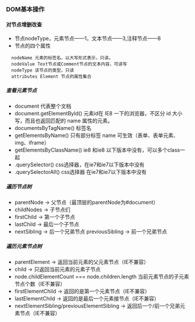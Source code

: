 ### DOM基本操作
#### 对节点增删改查
- 节点nodeType，元素节点——1，文本节点——3,注释节点——8
- 节点的四个属性
```
  nodeName 元素的标签名，以大写形式表示，只读。
  nodeValue Text节点或Comment节点的文本内容，可读写
  nodeType 该节点的类型，只读
  attributes Element 节点的属性集合
```
##### 查看元素节点
* document 代表整个文档
* document.getElementById() 元素id在 IE8 一下的浏览器，不区分 id 大小写，而且也返回匹配的 name 属性的元素。
* documentsByTagName() 标签名
* getElementsByName() 只有部分标签 name 可生效（表单、表单元素、img、iframe）
* getElementsByClassName() ie8 和ie8 以下版本中没有，可以多个class一起
* .querySelector() css选择器，在ie7和ie7以下版本中没有
* .querySelectorAll() css选择器 在ie7和ie7以下版本中没有
##### 遍历节点树
+ parentNode -> 父节点（最顶层的parentNode为#document）
+ childNodes -> 子节点们
+ firstChild -> 第一个子节点
+ lastChild  -> 最后一个子节点
+ nextSibling -> 后一个兄弟节点 previousSibling -> 前一个兄弟节点
##### 遍历元素节点树
- parentElement  -> 返回当前元素的父元素节点（IE不兼容）
- child  ->   只返回当前元素的元素子节点
- node.childElementCount === node.children.length 当前元素节点的子元素节点个数（IE不兼容）
- firstElementChild  -> 返回的是第一个元素节点（IE不兼容）
- lastElementChild  -> 返回的是最后一个元素接节点（IE不兼容）
- nextElementSibling/previousElementSibling  -> 返回后一个/前一个兄弟元素节点（IE不兼容）
